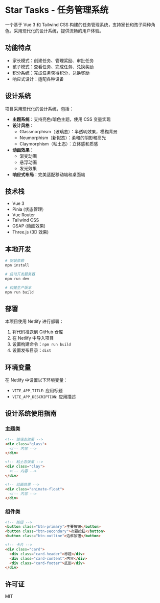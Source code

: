 # Star Tasks - 任务管理系统

一个基于 Vue 3 和 Tailwind CSS 构建的任务管理系统，支持家长和孩子两种角色。采用现代化的设计系统，提供流畅的用户体验。

## 功能特点

- 家长模式：创建任务、管理奖励、审批任务
- 孩子模式：查看任务、完成任务、兑换奖励
- 积分系统：完成任务获得积分，兑换奖励
- 响应式设计：适配各种设备

## 设计系统

项目采用现代化的设计系统，包括：

- **主题系统**：支持亮色/暗色主题，使用 CSS 变量实现
- **设计风格**：
  - Glassmorphism（玻璃态）：半透明效果，模糊背景
  - Neumorphism（新拟态）：柔和的阴影和高光
  - Claymorphism（粘土态）：立体感和质感
- **动画效果**：
  - 渐变动画
  - 悬浮动画
  - 发光效果
- **响应式布局**：完美适配移动端和桌面端

## 技术栈

- Vue 3
- Pinia (状态管理)
- Vue Router
- Tailwind CSS
- GSAP (动画效果)
- Three.js (3D 效果)

## 本地开发

```bash
# 安装依赖
npm install

# 启动开发服务器
npm run dev

# 构建生产版本
npm run build
```

## 部署

本项目使用 Netlify 进行部署：

1. 将代码推送到 GitHub 仓库
2. 在 Netlify 中导入项目
3. 设置构建命令：`npm run build`
4. 设置发布目录：`dist`

## 环境变量

在 Netlify 中设置以下环境变量：

- `VITE_APP_TITLE`: 应用标题
- `VITE_APP_DESCRIPTION`: 应用描述

## 设计系统使用指南

### 主题类

```html
<!-- 玻璃态效果 -->
<div class="glass">
  <!-- 内容 -->
</div>

<!-- 粘土态效果 -->
<div class="clay">
  <!-- 内容 -->
</div>

<!-- 动画效果 -->
<div class="animate-float">
  <!-- 内容 -->
</div>
```

### 组件类

```html
<!-- 按钮 -->
<button class="btn-primary">主要按钮</button>
<button class="btn-secondary">次要按钮</button>
<button class="btn-outline">边框按钮</button>

<!-- 卡片 -->
<div class="card">
  <div class="card-header">标题</div>
  <div class="card-content">内容</div>
  <div class="card-footer">底部</div>
</div>
```

## 许可证

MIT 